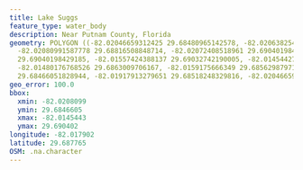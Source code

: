 ```yaml
---
title: Lake Suggs
feature_type: water_body
description: Near Putnam County, Florida
geometry: POLYGON ((-82.02046659312425 29.68480965142578, -82.02063825450057 29.68622640518219,
  -82.02080991587778 29.68816508848714, -82.02072408518961 29.69040198429185, -82.017462519028
  29.69040198429185, -82.01557424388137 29.69032742190005, -82.01454427561991 29.68816508848714,
  -82.01480176768526 29.6863009706167, -82.0159175666349 29.6856298797192, -82.01832082591226
  29.68466051828944, -82.01917913279651 29.68518248329816, -82.02046659312425 29.68480965142578))
geo_error: 100.0
bbox:
  xmin: -82.0208099
  ymin: 29.6846605
  xmax: -82.0145443
  ymax: 29.690402
longitude: -82.017902
latitude: 29.687765
OSM: .na.character
---
```

